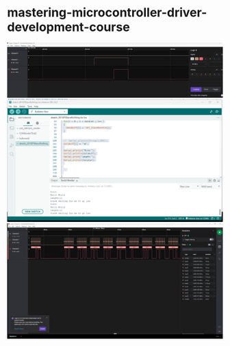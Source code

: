 # mastering-microcontroller-driver-development-course

![img](stm32f4xx_drivers/SPI_README_Example.png)
![img](stm32f4xx_drivers/SPI_Arduino.png)
![img](stm32f4xx_drivers/SPI_Probing.png)